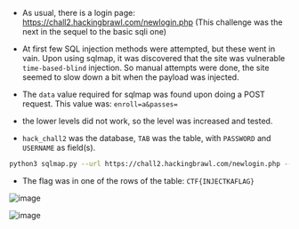 * As usual, there is a login page: https://chall2.hackingbrawl.com/newlogin.php (This challenge was the next in the sequel to the basic sqli one)

* At first few SQL injection methods were attempted, but these went in vain. Upon using sqlmap, it was discovered that the site was vulnerable `time-based-blind` injection. So manual attempts were done, the site seemed to slow down a bit when the payload was injected. 

* The `data` value required for sqlmap was found upon doing a POST request. This value was: `enroll=a&passes=`

* the lower levels did not work, so the level was increased and tested.

* `hack_chall2` was the database, `TAB` was the table, with `PASSWORD` and `USERNAME` as field(s).

```bash
python3 sqlmap.py --url https://chall2.hackingbrawl.com/newlogin.php --technique=T --random-agent --data='enroll=a&passes=' --level=5 -D hack_chall2 --dump --no-cast
```

* The flag was in one of the rows of the table: `CTF{INJECTKAFLAG}`


![image](https://user-images.githubusercontent.com/43957261/125963329-f5b1d70d-ee8f-467e-a72b-c0ea361aeaa3.png)

![image](https://user-images.githubusercontent.com/43957261/125963577-14dd5f56-3b2b-4f94-bc28-7aefed537957.png)
